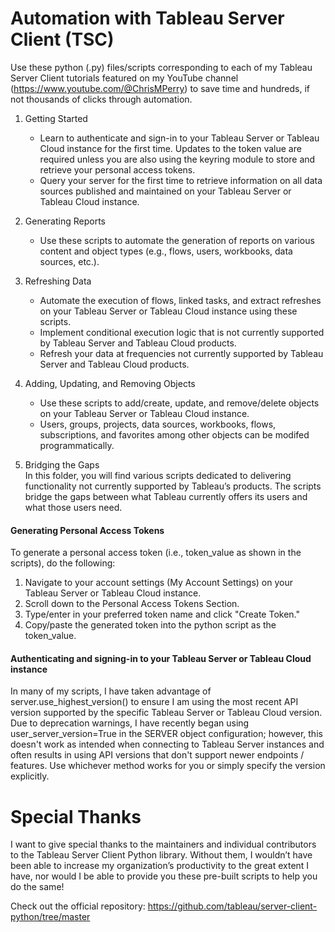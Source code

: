 # Automation with Tableau Server Client (TSC)
Use these python (.py) files/scripts corresponding to each of my Tableau Server Client tutorials featured on my YouTube channel (https://www.youtube.com/@ChrisMPerry) to save time and hundreds, if not thousands of clicks through automation.

1. Getting Started
   - Learn to authenticate and sign-in to your Tableau Server or Tableau Cloud instance for the first time. Updates to the token value are required unless you are also using the keyring module to store and retrieve your personal access tokens.
   - Query your server for the first time to retrieve information on all data sources published and maintained on your Tableau Server or Tableau Cloud instance.

2. Generating Reports
   - Use these scripts to automate the generation of reports on various content and object types (e.g., flows, users, workbooks, data sources, etc.).

3. Refreshing Data
   - Automate the execution of flows, linked tasks, and extract refreshes on your Tableau Server or Tableau Cloud instance using these scripts.
   - Implement conditional execution logic that is not currently supported by Tableau Server and Tableau Cloud products.
   - Refresh your data at frequencies not currently supported by Tableau Server and Tableau Cloud products.

4. Adding, Updating, and Removing Objects
   - Use these scripts to add/create, update, and remove/delete objects on your Tableau Server or Tableau Cloud instance.
   - Users, groups, projects, data sources, workbooks, flows, subscriptions, and favorites among other objects can be modifed programmatically.
  
5. Bridging the Gaps  
In this folder, you will find various scripts dedicated to delivering functionality not currently supported by Tableau’s products. The scripts bridge the gaps between what Tableau currently offers its users and what those users need.
   
#### Generating Personal Access Tokens
To generate a personal access token (i.e., token_value as shown in the scripts), do the following:
1. Navigate to your account settings (My Account Settings) on your Tableau Server or Tableau Cloud instance.
2. Scroll down to the Personal Access Tokens Section.
3. Type/enter in your preferred token name and click "Create Token."
4. Copy/paste the generated token into the python script as the token_value.

#### Authenticating and signing-in to your Tableau Server or Tableau Cloud instance
In many of my scripts, I have taken advantage of server.use_highest_version() to ensure I am using the most recent API version supported by the specific Tableau Server or Tableau Cloud version. Due to deprecation warnings, I have recently began using user_server_version=True in the SERVER object configuration; however, this doesn't work as intended when connecting to Tableau Server instances and often results in using API versions that don't support newer endpoints / features. Use whichever method works for you or simply specify the version explicitly.

# Special Thanks
I want to give special thanks to the maintainers and individual contributors to the Tableau Server Client Python library. Without them, I wouldn’t have been able to increase my organization’s productivity to the great extent I have, nor would I be able to provide you these pre-built scripts to help you do the same!

Check out the official repository: https://github.com/tableau/server-client-python/tree/master

